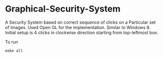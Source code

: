 Graphical-Security-System
=========================

A Security System based on correct sequence of clicks on a Particular set of Images. Used Open GL for the implementation.
Similar to Windows 8. Initial setup is 4 clicks in clockwise direction starting from top-leftmost box.

To run

```
make all
```